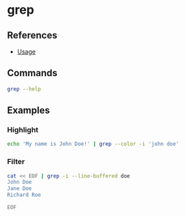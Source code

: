 # grep

## References

- [Usage](https://en.wikipedia.org/wiki/Sleep_(command)#Usage)

## Commands

```sh
grep --help
```

## Examples

### Highlight

```sh
echo 'My name is John Doe!' | grep --color -i 'john doe'
```

### Filter

```sh
cat << EOF | grep -i --line-buffered doe
John Doe
Jane Doe
Richard Roe

EOF
```
